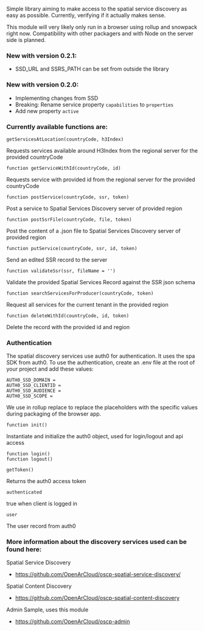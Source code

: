Simple library aiming to make access to the spatial service discovery as 
easy as possible. Currently, verifying if it actually makes sense.


This module will very likely only run in a browser using rollup and snowpack right now. 
Compatibility with other packagers and with Node on the server side is planned.


### New with version 0.2.1:
- SSD_URL and SSRS_PATH can be set from outside the library

### New with version 0.2.0:
- Implementing changes from SSD
- Breaking: Rename service property `capabilities` to `properties`
- Add new property `active`


### Currently available functions are:
    getServicesAtLocation(countryCode, h3Index)
Requests services available around H3Index from the regional server for the provided 
countryCode

    function getServiceWithId(countryCode, id)
Requests service with provided id from the regional server for the provided countryCode

    function postService(countryCode, ssr, token)
Post a service to Spatial Services Discovery server of provided region

    function postSsrFile(countryCode, file, token)
Post the content of a .json file to Spatial Services Discovery server of provided region

    function putService(countryCode, ssr, id, token)
Send an edited SSR record to the server

    function validateSsr(ssr, fileName = '')
Validate the provided Spatial Services Record against the SSR json schema 

    function searchServicesForProducer(countryCode, token)
Request all services for the current tenant in the provided region

    function deleteWithId(countryCode, id, token)
Delete the record with the provided id and region


### Authentication

The spatial discovery services use auth0 for authentication. It uses the spa SDK from auth0. 
To use the authentication, create an .env file at the root of your project and add these 
values:

```
AUTH0_SSD_DOMAIN = 
AUTH0_SSD_CLIENTID = 
AUTH0_SSD_AUDIENCE = 
AUTH0_SSD_SCOPE = 
```

We use in rollup replace to replace the placeholders with the specific values during 
packaging of the browser app.


    function init()
Instantiate and initialize the auth0 object, used for login/logout and api access

    function login()
    function logout()

    getToken()
Returns the auth0 access token

    authenticated
true when client is logged in

    user
The user record from auth0


### More information about the discovery services used can be found here:

Spatial Service Discovery
- https://github.com/OpenArCloud/oscp-spatial-service-discovery/

Spatial Content Discovery
- https://github.com/OpenArCloud/oscp-spatial-content-discovery

Admin Sample, uses this module
- https://github.com/OpenArCloud/oscp-admin
